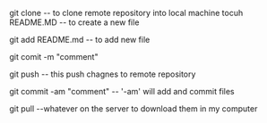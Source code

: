 git clone <url> -- to clone remote repository into local machine
tocuh README.MD -- to create a new file

git add README.md -- to add new file

git comit -m "comment"

git push -- this push chagnes to remote repository

git commit -am "comment" -- '-am' will add and commit files

git pull --whatever on the server to download them in my computer
